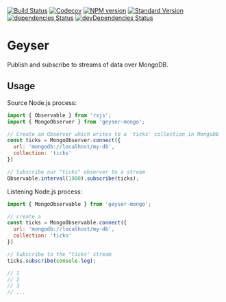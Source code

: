 [![Build Status](https://travis-ci.org/bitjson/geyser.svg?branch=master)](https://travis-ci.org/bitjson/geyser)
[![Codecov](https://img.shields.io/codecov/c/github/bitjson/geyser.svg)](https://codecov.io/gh/bitjson/geyser)
[![NPM version](https://img.shields.io/npm/v/geyser-mongo.svg)](https://www.npmjs.com/package/geyser-mongo)
[![Standard Version](https://img.shields.io/badge/release-standard%20version-brightgreen.svg)](https://github.com/conventional-changelog/standard-version)
[![dependencies Status](https://david-dm.org/bitjson/geyser/status.svg)](https://david-dm.org/bitjson/geyser)
[![devDependencies Status](https://david-dm.org/bitjson/geyser/dev-status.svg)](https://david-dm.org/bitjson/geyser?type=dev)

# Geyser

Publish and subscribe to streams of data over MongoDB.

## Usage

Source Node.js process:

```js
import { Observable } from 'rxjs';
import { MongoObserver } from 'geyser-mongo';

// Create an Observer which writes to a 'ticks' collection in MongoDB
const ticks = MongoObserver.connect({
  url: 'mongodb://localhost/my-db',
  collection: 'ticks'
})

// Subscribe our "ticks" observer to a stream
Observable.interval(1000).subscribe(ticks);
```

Listening Node.js process:

```js
import { MongoObservable } from 'geyser-mongo';

// create a 
const ticks = MongoObservable.connect({
  url: 'mongodb://localhost/my-db',
  collection: 'ticks'
})

// Subscribe to the "ticks" stream
ticks.subscribe(console.log);

// 1
// 2
// 3
// ...

```